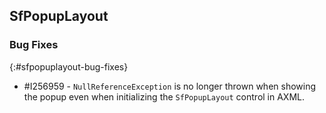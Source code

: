 ## SfPopupLayout

### Bug Fixes
{:#sfpopuplayout-bug-fixes}

* \#I256959 - `NullReferenceException` is no longer thrown when showing the popup even when initializing the `SfPopupLayout` control in AXML.
